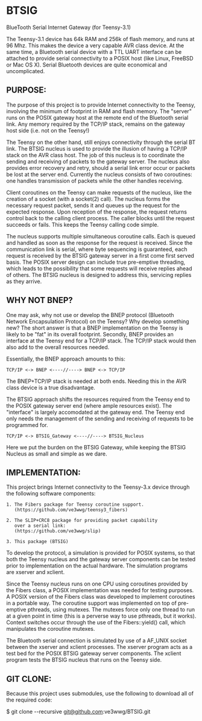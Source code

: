 BTSIG
=====

BlueTooth Serial Internet Gateway (for Teensy-3.1)

The Teensy-3.1 device has 64k RAM and 256k of flash memory, and runs at
96 Mhz.  This makes the device a very capable AVR class device. At the
same time, a Bluetooth serial device with a TTL UART interface can be
attached to provide serial connectivity to a POSIX host (like Linux,
FreeBSD or Mac OS X). Serial Bluetooth devices are quite economical and
uncomplicated.

PURPOSE:
--------

The purpose of this project is to provide Internet connectivity to the
Teensy, involving the minimum of footprint in RAM and flash memory. The
"server" runs on the POSIX gateway host at the remote end of the 
Bluetooth serial link. Any memory required by the TCP/IP stack, remains
on the gateway host side (i.e. not on the Teensy!) 

The Teensy on the other hand, still enjoys connectivity through the
serial BT link. The BTSIG nucleus  is used to provide the illusion of
having a TCP/IP stack on the AVR class host. The job of this nucleus is
to coordinate the sending and receiving of packets to the gateway
server. The nucleus also provides error  recovery and retry, should a
serial link error occur or packets be lost at the server end. Currently
the nucleus consists of two coroutines: one handles transmission of
packets while the other handles receiving.

Client coroutines on the Teensy can make requests of the nucleus, like
the creation of a socket (with a socket(2) call). The nucleus forms the
necessary request packet, sends it and queues up the request for the
expected response. Upon reception of  the response, the request returns
control back to the calling client process. The caller blocks until the
request succeeds or fails. This keeps the Teensy calling code simple.

The nucleus supports multiple simultaneous coroutine calls. Each is
queued and handled as soon as the response for the request is received.
Since the communication link is serial, where byte sequencing is
guaranteed, each request  is received by the BTSIG gateway server in a
first come first served basis. The POSIX server design can include true
pre-emptive threading, which leads to the possibility that some requests
will receive replies ahead of others. The BTSIG nucleus is designed to
address this, servicing replies as they arrive.

WHY NOT BNEP?
-------------

One may ask, why not use or develop the BNEP protocol (Bluetooth Network
Encapsulation Protocol) on the Teensy?  Why develop something new?  The
short answer is that a BNEP implementation on the Teensy is likely to be
"fat" in its overall footprint. Secondly, BNEP provides an interface at
the Teensy end for a TCP/IP stack. The TCP/IP stack would then also add
to the overall resources needed.

Essentially, the BNEP approach amounts to this:

    TCP/IP <-> BNEP <----//----> BNEP <-> TCP/IP
   
The BNEP+TCP/IP stack is needed at both ends. Needing this in the AVR
class device is a true disadvantage.

The BTSIG approach shifts the resources required from the Teensy end to
the POSIX gateway server end (where ample resources exist). The
"interface" is largely accomodated at the gateway end. The Teensy end
only needs the management of the sending and receiving of requests to be
programmed for.

    TCP/IP <-> BTSIG_Gateway <----//----> BTSIG_Nucleus

Here we put the burden on the BTSIG Gateway, while keeping the BTSIG
Nucleus as small and simple as we dare.

IMPLEMENTATION:
---------------

This project brings Internet connectivity to the Teensy-3.x device
through the following software components:

    1. The Fibers package for Teensy coroutine support.
       (https://github.com/ve3wwg/teensy3_fibers)

    2. The SLIP+CRC8 package for providing packet capability 
       over a serial link:
       (https://github.com/ve3wwg/slip)

    3. This package (BTSIG)

To develop the protocol, a simulation is provided for POSIX systems, so
that both the Teensy nucleus and the gateway server components can be
tested prior to implementation on the actual hardware. The simulation
programs are xserver and xclient.

Since the Teensy nucleus runs on one CPU using coroutines provided by
the Fibers class, a POSIX implementation was needed for testing
purposes. A POSIX version of the Fibers class was developed to implement
coroutines in a portable way. The coroutine support was implemented on
top of pre-emptive pthreads, using mutexes. The mutexes force only one
thread to run at a given point in time (this  is a perverse way to use
pthreads, but it works). Context switches occur through the use of the
Fibers::yield() call, which manipulates the coroutine mutexes.

The Bluetooth serial connection is simulated by use of a AF_UNIX socket
between the xserver and xclient processes. The xserver program acts as a
test bed for the POSIX BTSIG gateway server components. The xclient
program tests the BTSIG nucleus that runs on the Teensy side.

GIT CLONE:
----------

Because this project uses submodules, use the following to download all
of the required code:

$ git clone --recursive git@github.com:ve3wwg/BTSIG.git
